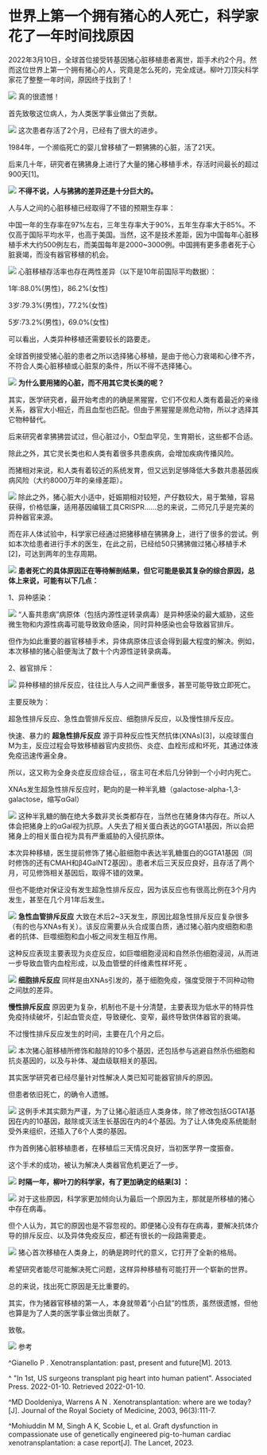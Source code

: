 

# 世界上第一个拥有猪心的人死亡，科学家花了一年时间找原因

2022年3月10日，全球首位接受转基因猪心脏移植患者离世，距手术约2个月。然而这位世界上第一个拥有猪心的人，究竟是怎么死的，完全成谜。柳叶刀顶尖科学家花了整整一年时间，原因终于找到了！

![](https://inews.gtimg.com/news_bt/OoM0hiR1TPKuC3UPr2WkUtyM8IYks6f63MPt-j-ZqG9ygAA/1000)
真的很遗憾！

首先致敬这位病人，为人类医学事业做出了贡献。

![](https://inews.gtimg.com/news_bt/O8k4i9WzIibcjTsQ3C2D_EBEL3myS4KToRtyW6HBzx8c0AA/1000)
这次患者存活了2个月，已经有了很大的进步。

1984年，一个濒临死亡的婴儿曾移植了一颗狒狒的心脏，活了21天。

后来几十年，研究者在狒狒身上进行了大量的猪心移植手术，存活时间最长的超过900天[1]。

![](https://inews.gtimg.com/news_bt/Og_zIWqdz_DHFWE8e_szWCA2ukLPbPoIuuACDhQqiW0hEAA/1000)
**不得不说，人与狒狒的差异还是十分巨大的。**

人与人之间的心脏移植已经取得了不错的预期生存率：

中国一年的生存率在97%左右，三年生存率大于90%，五年生存率大于85%。不仅高于国际平均水平，也高于美国。当然，这不是技术差距，因为中国每年心脏移植手术大约500例左右，而美国每年是2000~3000例。中国拥有更多患者死于心脏衰竭，而没有器官移植的机会。

![](https://inews.gtimg.com/news_bt/OIHhZQkEnh8JBaU_oY7vAK2UGCUh5F7nsT4PKZEe-wxrwAA/1000)
心脏移植存活率也存在两性差异（以下是10年前国际平均数据）：

1年:88.0%(男性)，86.2%(女性)

3岁:79.3%(男性)，77.2%(女性)

5岁:73.2%(男性)，69.0%(女性)

可以看出，人类异种移植还需要较长的路要走。

全球首例接受猪心脏的患者之所以选择猪心移植，是由于他心力衰竭和心律不齐，不符合人类心脏移植或心脏泵的条件，所以不得不选择猪心。

![](https://inews.gtimg.com/news_bt/O2LoJxoWOyMdI5Nkfi0cLpoyOAXgPLw5yqaGZpFAHJwNUAA/1000)
**为什么要用猪的心脏，而不用其它灵长类的呢？**

其实，医学研究者，最开始考虑的的确是黑猩猩，它们不仅和人类有着最近的亲缘关系，器官大小相近，而且血型也匹配。但由于黑猩猩是濒危动物，所以才选择其它物种替代。

后来研究者拿狒狒尝试过，但心脏过小，O型血罕见，生育期长，这些都不合适。

除此之外，其它灵长类也和人类有着很多共患疾病，会增加疾病传播风险。

而猪相对来说，和人类有着较近的系统发育，但又远到足够降低大多数共患基因疾病风险（大约8000万年的亲缘差距）。

![](https://inews.gtimg.com/news_bt/GI_9KHrASWqssoMlZkMI4muCIR5irQG1eQR7GVWc_k540AA/0)
除此之外，猪心脏大小适中，妊娠期相对较短，产仔数较大，易于繁殖，容易获得，价格低廉，适用基因编辑工具CRISPR……总的来说，二师兄几乎是完美的异种器官来源。

而在非人体试验中，科学家已经通过把猪移植在狒狒身上，进行了很多的尝试。例如本次给患者进行手术的医生，在此之前，已经给50只狒狒做过猪心移植手术[2]，可达到两年的生存周期。

![](https://inews.gtimg.com/news_bt/OGtndIVbrciXzbyUHRWtjKCF6GqAd2nIiBbk9Dyh2nbsYAA/1000)
**患者死亡的具体原因正在等待解剖结果，但它可能是极其复杂的综合原因，总体上来说，可能有以下几点：**

1、异种感染：

![](https://inews.gtimg.com/news_bt/OP00OPNQP_ikxZy0GDsIFHbqX4dDZq77ujwsZP3ockxJYAA/1000)
“人畜共患病”病原体（包括内源性逆转录病毒）是异种感染的最大威胁，这些微生物和内源性病毒可能导致致命感染，同时异种感染也会导致器官排斥。

但作为如此重要的器官移植手术，异体病原体应该会得到最大程度的解决。例如，本次移植的猪心脏便淘汰了数十个内源性逆转录病毒。

2、器官排斥：

![](https://inews.gtimg.com/news_bt/Owji_xZfLcewNP6eSHMTQv8WRRopK-F9rrsloJOj_Qa_wAA/1000)
异种移植的排斥反应，往往比人与人之间严重很多，甚至可能导致立即死亡。

主要反映为：

超急性排斥反应、急性血管排斥反应、细胞排斥反应，以及慢性排斥反应。

快速、暴力的 **超急性排斥反应**
源于异种反应性天然抗体(XNAs)[3]，以疫球蛋白M为主，反应过程会导致移植器官内皮损伤、炎症、血栓形成和坏死，其通过体液免疫迅速传遍全身。

所以，这又称为全身炎症反应综合征，，宿主可在术后几分钟到一个小时内死亡。

XNAs发生超急性排斥反应时，靶向的是一种半乳糖（galactose-alpha-1,3-galactose，缩写αGal）

![](https://inews.gtimg.com/news_bt/Ozo73mIAMZUoUhjPqJot7bGU37z6Sru0mwVcMYcryvPWEAA/1000)
这种半乳糖的酶在绝大多数非灵长类都存在，当然也在猪身体内存在。所以人体会把猪身上的αGal视为抗原。人失去了相关蛋白表达的GGTA1基因，所以会把猪身上的相关蛋白视为具有严重威胁的入侵抗原体。

本次异种移植，医生提前修饰了猪心脏细胞中表达半乳糖蛋白的GGTA1基因（同时修饰的还有CMAH和β4GalNT2基因）。患者术后三天反应良好，且存活了两个月，可见修饰相关基因后，取得不错的效果。

但也不能绝对保证没有发生超急性排斥反应，因为该反应也有很高比例在3个月内发生，甚至在几个月1年后发生。

![](https://inews.gtimg.com/news_bt/OFRBb408J5i-S8CsU8i6rh2NIVJ18_kwlTvOKFeb_XtakAA/1000)
**急性血管排斥反应**
大致在术后2~3天发生，原因比超急性排斥反应复杂很多（有的也与XNAs有关）。该反应需要从头合成蛋白质，通过猪心脏内皮细胞和患者的抗体、巨噬细胞和血小板之间发生相互作用。

这种反应表现主要表现为炎症反应，如巨噬细胞浸润和自然杀伤细胞浸润，从而进一步导致血管内血栓形成，以及血管壁的纤维素性样坏死 。

![](https://inews.gtimg.com/news_bt/OLzPqlXLKbVM1dPWdCGDSny6NIyUFnyLQlVJ-GhyB-MzMAA/1000)
**细胞排斥反应** 同样是由XNAs引发的，基于细胞免疫，强度受限于不同种动物之间肽的差异。

**慢性排斥反应** 原因更为复杂，机制也不是十分清楚，主要表现为低水平的特异性免疫持续破坏，引起血管炎症，导致硬化、变窄，最终导致供体器官的衰竭。

不过慢性排斥反应发生的时间，主要在几个月之后。

![](https://inews.gtimg.com/news_bt/O-7C_locuh9AvQM_OrvQ-kDVTosIt8jtqXdNWJumcMkCAAA/1000)
本次猪心脏移植所修饰和敲除的10多个基因，还包括参与逃避自然杀伤细胞和抗炎基因的，以及与补体、凝血级联相关的基因。

其实医学研究者已经尽量针对性解决人类已知可能器官排斥的原因。

但患者依旧死亡，的确令人遗憾。

![](https://inews.gtimg.com/news_bt/OMEl7QU6-d_1cIA7bnayX-pbFhINQrEEpznysHenN3BpgAA/1000)
这例手术其实颇为严谨，为了让猪心脏适应人类身体，除了修改包括GGTA1基因在内的10基因，敲除或灭活生长基因在内的4个基因。为了让人体免疫系统能耐受外来组织，还插入了6个人类的基因。

作为首例猪心脏移植患者，在移植后三天情况良好，当初医学界一度振奋。

这个手术的成功，被认为解决人类器官危机更近了一步。

![](https://inews.gtimg.com/news_bt/OcsVW7T1WGZcWUNEFHCtrhyxU4ffCSefp4Y8_iJUZeFqYAA/1000)
**时隔一年，柳叶刀的科学家，有了更加确定的结果[3] ：**

![](https://inews.gtimg.com/news_bt/OokoyjIb7TEzTkBPqs4noHPPyHy1wd-PJdKgtL0V9ewFgAA/1000)
对于这些原因，科学家更加倾向认为最后一个原因为主，那就是所移植的猪心中存在病毒。

但个人认为，其它的原因也是不容忽视的。即便猪心没有存在病毒，要解决抗体介导的排斥反应、以及异体免疫反应，都还有很长的一段路需要走。

![](https://inews.gtimg.com/news_bt/OftMqCZQI1sOwYxY1YdGNTaR2iP78FSbELieRYGnqol_AAA/1000)
猪心首次移植在人类身上，的确是跨时代的意义，它打开了全新的格局。

希望研究者能尽可能解决死亡问题，这样异种移植有可能打开一个崭新的世界。

总的来说，找出死亡原因是无比重要的。

其实，作为猪器官移植的第一人，本身就带着“小白鼠”的性质，虽然很遗憾，但他也算是为了人类的医学事业做出贡献了。

致敬。

![](https://inews.gtimg.com/news_bt/O51xt2OqfG6GY41oVQ5empQfk0vnDewCAJ9Ugt17ddPQcAA/1000)
参考

^Gianello P . Xenotransplantation: past, present and future[M]. 2013.

^ "In 1st, US surgeons transplant pig heart into human patient". Associated
Press. 2022-01-10. Retrieved 2022-01-10.

^MD Dooldeniya, Warrens A N . Xenotransplantation: where are we today?[J].
Journal of the Royal Society of Medicine, 2003, 96(3):111-7.

^Mohiuddin M M, Singh A K, Scobie L, et al. Graft dysfunction in compassionate
use of genetically engineered pig-to-human cardiac xenotransplantation: a case
report[J]. The Lancet, 2023.

